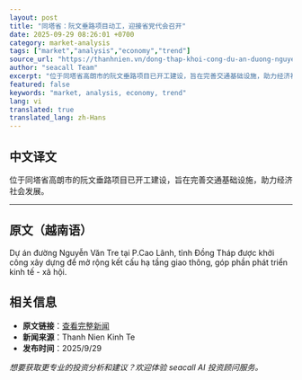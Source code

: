 ```yaml
---
layout: post
title: "同塔省：阮文垂路项目动工，迎接省党代会召开"
date: 2025-09-29 08:26:01 +0700
category: market-analysis
tags: ["market","analysis","economy","trend"]
source_url: "https://thanhnien.vn/dong-thap-khoi-cong-du-an-duong-nguyen-van-tre-chao-mung-dai-hoi-dang-bo-tinh-185250929114422313.htm"
author: "seacall Team"
excerpt: "位于同塔省高朗市的阮文垂路项目已开工建设，旨在完善交通基础设施，助力经济社会发展。..."
featured: false
keywords: "market, analysis, economy, trend"
lang: vi
translated: true
translated_lang: zh-Hans
---
```


## 中文译文

位于同塔省高朗市的阮文垂路项目已开工建设，旨在完善交通基础设施，助力经济社会发展。

---

## 原文（越南语）

Dự &aacute;n đường Nguyễn Văn Tre tại P.Cao L&atilde;nh, tỉnh Đồng Th&aacute;p được khởi c&ocirc;ng x&acirc;y dựng để mở rộng kết cấu hạ tầng giao th&ocirc;ng, g&oacute;p phần ph&aacute;t triển kinh tế - x&atilde; hội.

## 相关信息

- **原文链接**：[查看完整新闻](https://thanhnien.vn/dong-thap-khoi-cong-du-an-duong-nguyen-van-tre-chao-mung-dai-hoi-dang-bo-tinh-185250929114422313.htm)
- **新闻来源**：Thanh Nien Kinh Te
- **发布时间**：2025/9/29

*想要获取更专业的投资分析和建议？欢迎体验 seacall AI 投资顾问服务。*